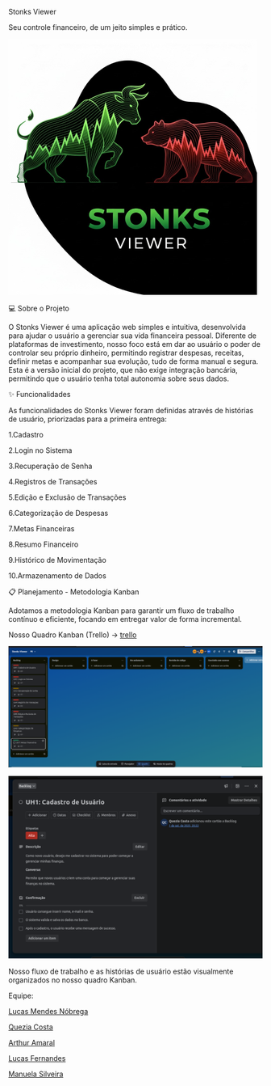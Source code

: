 Stonks Viewer

Seu controle financeiro, de um jeito simples e prático.

![logo](LogoStonks.png)

💻 Sobre o Projeto


O Stonks Viewer é uma aplicação web simples e intuitiva, desenvolvida para ajudar o usuário a gerenciar sua vida financeira pessoal. Diferente de plataformas de investimento, nosso foco está em dar ao usuário o poder de controlar seu próprio dinheiro, permitindo registrar despesas, receitas, definir metas e acompanhar sua evolução, tudo de forma manual e segura.
Esta é a versão inicial do projeto, que não exige integração bancária, permitindo que o usuário tenha total autonomia sobre seus dados.

✨ Funcionalidades


As funcionalidades do Stonks Viewer foram definidas através de histórias de usuário, priorizadas para a primeira entrega:


1.Cadastro

2.Login no Sistema

3.Recuperação de Senha

4.Registros de Transações

5.Edição e Exclusão de Transações

6.Categorização de Despesas

7.Metas Financeiras

8.Resumo Financeiro

9.Histórico de Movimentação

10.Armazenamento de Dados

📋 Planejamento - Metodologia Kanban


Adotamos a metodologia Kanban para garantir um fluxo de trabalho contínuo e eficiente, focando em entregar valor de forma incremental.

Nosso Quadro Kanban (Trello) -> [trello](https://trello.com/b/AJuZFnzE/stonks-viewer)

![logo](ImagemTrello.png)

![logo](ImagemUH.png)

Nosso fluxo de trabalho e as histórias de usuário estão visualmente organizados no nosso quadro Kanban.


Equipe:

[Lucas Mendes Nóbrega](https://github.com/LucasMN0)

[Quezia Costa](https://github.com/quezinhacosta)

[Arthur Amaral](https://github.com/ArthurAmaral02)

[Lucas Fernandes](https://github.com/Bye-bit)

[Manuela Silveira](https://github.com/ManuSilva12)
